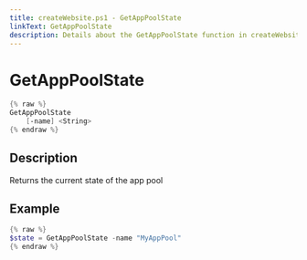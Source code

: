 ```yaml
---
title: createWebsite.ps1 - GetAppPoolState
linkText: GetAppPoolState
description: Details about the GetAppPoolState function in createWebsite.ps1 helper script
---
```


# GetAppPoolState

```PowerShell
{% raw %}
GetAppPoolState
    [-name] <String>
{% endraw %}
```

## Description

Returns the current state of the app pool

## Example

```PowerShell
{% raw %}
$state = GetAppPoolState -name "MyAppPool"
{% endraw %}
```
